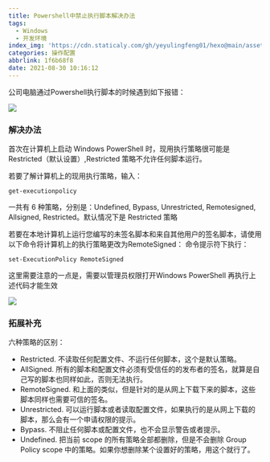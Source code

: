 ```yaml
---
title: Powershell中禁止执行脚本解决办法
tags:
  - Windows
  - 开发环境
index_img: 'https://cdn.staticaly.com/gh/yeyulingfeng01/hexo@main/assets/cover/2022/0305178398.jpg'
categories: 操作配置
abbrlink: 1f6b68f8
date: 2021-08-30 10:16:12
---
```


公司电脑通过Powershell执行脚本的时候遇到如下报错：

![](https://cdn.staticaly.com/gh/yeyulingfeng01/hexo@main/assets/cover/2022/20210707143115.png)

### 解决办法

首次在计算机上启动 Windows PowerShell 时，现用执行策略很可能是 Restricted（默认设置）,Restricted 策略不允许任何脚本运行。

 若要了解计算机上的现用执行策略，输入： 

```
get-executionpolicy 
```

一共有 6 种策略，分别是：Undefined, Bypass, Unrestricted, Remotesigned, Allsigned, Restricted。默认情况下是 Restricted 策略

若要在本地计算机上运行您编写的未签名脚本和来自其他用户的签名脚本，请使用以下命令将计算机上的执行策略更改为RemoteSigned： 命令提示符下执行： 

```
set-ExecutionPolicy RemoteSigned
```

这里需要注意的一点是，需要以管理员权限打开Windows PowerShell 再执行上述代码才能生效

![](https://cdn.staticaly.com/gh/yeyulingfeng01/hexo@main/assets/cover/2022/20210707144007.png)

### 拓展补充

六种策略的区别：

- Restricted.
  不读取任何配置文件、不运行任何脚本，这个是默认策略。
-  AllSigned.
  所有的脚本和配置文件必须有受信任的的发布者的签名，就算是自己写的脚本也同样如此，否则无法执行。
- RemoteSigned.
  和上面的类似，但是针对的是从网上下载下来的脚本，这些脚本同样也需要可信的签名。
- Unrestricted.
  可以运行脚本或者读取配置文件，如果执行的是从网上下载的脚本，那么会有一个申请权限的提示。
-  Bypass.
  不阻止任何脚本或配置文件，也不会显示警告或者提示。
-  Undefined.
  把当前 scope 的所有策略全部都删除，但是不会删除 Group Policy scope 中的策略。如果你想删除某个设置好的策略，用这个就行了。
